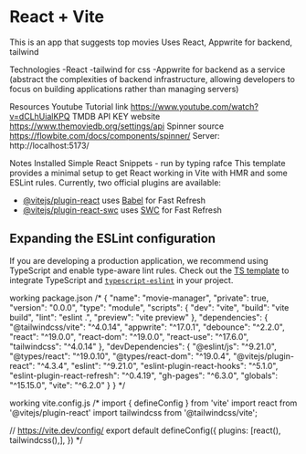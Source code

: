 # React + Vite

This is an app that suggests top movies
Uses React, Appwrite for backend, tailwind

Technologies
-React
-tailwind for css
-Appwrite for backend as a service (abstract the complexities of backend infrastructure, allowing developers to focus on building applications rather than managing servers)


Resources
Youtube Tutorial link https://www.youtube.com/watch?v=dCLhUialKPQ
TMDB API KEY website https://www.themoviedb.org/settings/api
Spinner source https://flowbite.com/docs/components/spinner/
Server: http://localhost:5173/

Notes
Installed Simple React Snippets - run by typing rafce
This template provides a minimal setup to get React working in Vite with HMR and some ESLint rules.
Currently, two official plugins are available:
- [@vitejs/plugin-react](https://github.com/vitejs/vite-plugin-react/blob/main/packages/plugin-react/README.md) uses [Babel](https://babeljs.io/) for Fast Refresh
- [@vitejs/plugin-react-swc](https://github.com/vitejs/vite-plugin-react-swc) uses [SWC](https://swc.rs/) for Fast Refresh

## Expanding the ESLint configuration

If you are developing a production application, we recommend using TypeScript and enable type-aware lint rules. Check out the [TS template](https://github.com/vitejs/vite/tree/main/packages/create-vite/template-react-ts) to integrate TypeScript and [`typescript-eslint`](https://typescript-eslint.io) in your project.


working package.json
/*
{
  "name": "movie-manager",
  "private": true,
  "version": "0.0.0",
  "type": "module",
  "scripts": {
    "dev": "vite",
    "build": "vite build",
    "lint": "eslint .",
    "preview": "vite preview"
  },
  "dependencies": {
    "@tailwindcss/vite": "^4.0.14",
    "appwrite": "^17.0.1",
    "debounce": "^2.2.0",
    "react": "^19.0.0",
    "react-dom": "^19.0.0",
    "react-use": "^17.6.0",
    "tailwindcss": "^4.0.14"
  },
  "devDependencies": {
    "@eslint/js": "^9.21.0",
    "@types/react": "^19.0.10",
    "@types/react-dom": "^19.0.4",
    "@vitejs/plugin-react": "^4.3.4",
    "eslint": "^9.21.0",
    "eslint-plugin-react-hooks": "^5.1.0",
    "eslint-plugin-react-refresh": "^0.4.19",
    "gh-pages": "^6.3.0",
    "globals": "^15.15.0",
    "vite": "^6.2.0"
  }
}
*/


working vite.config.js
/*
import { defineConfig } from 'vite'
import react from '@vitejs/plugin-react'
import tailwindcss from '@tailwindcss/vite';

// https://vite.dev/config/
export default defineConfig({
  plugins: [react(), tailwindcss(),],
})
*/